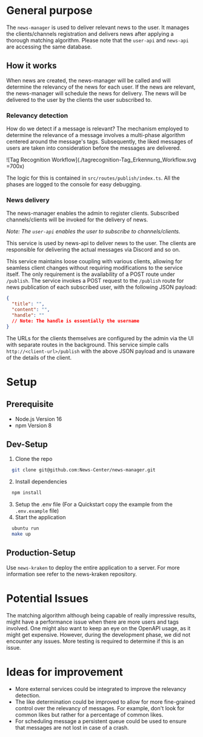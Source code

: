 # General purpose

The `news-manager` is used to deliver relevant news to the user. It manages the clients/channels registration and
delivers
news
after applying a thorough matching algorithm. Please note that the `user-api` and `news-api` are accessing the same
database.

## How it works

When news are created, the news-manager will be called and will determine the relevancy of the news for each user.
If the news are relevant, the news-manager will schedule the news for delivery. The news will be delivered to the user
by the clients the user subscribed to.

### Relevancy detection

How do we detect if a message is relevant?
The mechanism employed to determine the relevance of a message involves a multi-phase algorithm centered around the
message's tags. Subsequently, the liked messages of users are taken into consideration before the messages are
delivered.

![Tag Recognition Workflow](./tagrecognition-Tag_Erkennung_Workflow.svg =700x)

The logic for this is contained in `src/routes/publish/index.ts`. All the phases are logged to the console for easy
debugging.

### News delivery

The news-manager enables the admin to register clients. Subscribed channels/clients will be
invoked
for the delivery of news. 

_Note: The `user-api` enables the user to subscribe to channels/clients._

This service is used by news-api to deliver news to the user. The clients are responsible for
delivering
the actual messages via Discord and so on.

This service maintains loose coupling with various clients, allowing for
seamless
client changes without requiring
modifications to the service itself. The only requirement is the availability of a POST route under `/publish`. The
service invokes a POST request to the `/publish` route for news publication of each subscribed user, with the following
JSON payload:

```json
{
  "title": "",
  "content": "",
  "handle": ""
  // Note: The handle is essentially the username
}
```

The URLs for the clients themselves are configured by the admin via the UI with separate routes in the background. This
service simple
calls `http://<client-url>/publish` with the above JSON
payload and is unaware of the details of the client.

# Setup

## Prerequisite

- Node.js Version 16
- npm Version 8

## Dev-Setup

1. Clone the repo

```bash
  git clone git@github.com:News-Center/news-manager.git
```

2. Install dependencies

```bash
  npm install
```

3. Setup the .env file (For a Quickstart copy the example from the `.env.example` file)
4. Start the application

```bash
  ubuntu run
  make up
```

## Production-Setup

Use `news-kraken` to deploy the entire application to a server. For more information see refer to the news-kraken
repository.

# Potential Issues

The matching algorithm although being capable of really impressive results, might have a performance issue when there
are
more users and tags involved. One might also want to keep an eye on the OpenAPI usage, as it might get expensive.
However, during the development phase, we did not encounter any issues. More testing is required to determine if this is
an issue.

# Ideas for improvement

* More external services could be integrated to improve the relevancy detection.
* The like determination could be improved to allow for more fine-grained control over the relevancy of messages. For
  example,
  don't look for common likes but rather for a percentage of common likes.
* For scheduling message a persistent queue could be used to ensure that messages are not lost in case of a crash.